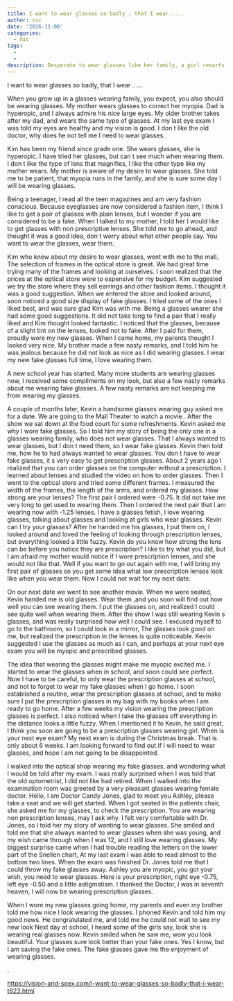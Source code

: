 ```yaml
---
title: I want to wear glasses so badly , that I wear.....
author: nic
date: '2016-11-08'
categories:
  - nic
tags:
  - 
  - 
description: Desperate to wear glasses like her family, a girl resorts to fake ones - until she meets Kevin.
---
```

I want to wear glasses so badly, that I wear ......


When you grow up in a glasses wearing family, you expect, you also should be wearing glasses.
My mother wears glasses to correct her myopia.
Dad is hyperopic, and I always admire his nice large eyes.
My older brother takes after my dad, and wears the same type of glasses.
At my last eye exam I was told my eyes are healthy and my vision is good.
I don t like the old doctor, why does he not tell me I need to wear glasses.

Kim has been my friend since grade one.
She wears glasses, she is hyperopic.
I have tried her glasses, but can t see much when wearing them.
I don t like the type of lens that magnifies, I like the other type like my mother wears.
My mother is aware of my desire to wear glasses.
She told me to be patient, that myopia runs in the family, and she is sure some day I will be wearing glasses.

Being a teenager, I read all the teen magazines and am very fashion conscious.
Because eyeglasses are now considered a fashion item, I think I like to get a pair of glasses with plain lenses, but I wonder if you are considered to be a fake.
When I talked to my mother, I told her I would like to get glasses with non prescriptive lenses.
She told me to go ahead, and thought it was a good idea, don t worry about what other people say.
You want to wear the glasses, wear them.

Kim who knew about my desire to wear glasses, went with me to the mall.
The selection of frames in the optical store is great.
We had great time trying many of the frames and looking at ourselves. 
I soon realized that the prices at the optical store were to expensive for my budget.
Kim suggested we try the store where they sell earrings and other fashion items.
I thought it was a good suggestion.
When we entered the store and looked around, soon noticed a good size display of fake glasses.
I tried some of the ones I liked best, and was sure glad Kim was with me.
Being a glasses wearer she had some good suggestions.
It did not take long to find a pair that I really liked and Kim thought looked fantastic.
I noticed that the glasses, because of a slight tint on the lenses, looked not to fake.
After I paid for them, proudly wore my new glasses.
When I came home, my parents thought I looked very nice.
My brother made a few nasty remarks, and I told him he was jealous because he did not look as nice as I did wearing glasses.
I wear my new fake glasses full time, I love wearing them.

A new school year has started.
Many more students are wearing glasses now, 
I received some compliments on my look, but also a few nasty remarks about me wearing fake glasses.
A few nasty remarks are not keeping me from wearing my glasses.

A couple of months later, Kevin a handsome glasses wearing guy asked me for a date.
We are going to the Mall Theater to watch a movie..
After the show we sat down at the food court for some refreshments.
Kevin asked me why I wore fake glasses.
So I told him my story of being the only one in a glasses wearing family, who does not wear glasses.
That I always wanted to wear glasses, but I don t need them, so I wear fake glasses.
Kevin then told me, how he to had always wanted to wear glasses.
You don t have to wear fake glasses, it s very easy to get prescription glasses.
About 2 years ago I realized that you can order glasses on the computer without a prescription.
I learned about lenses and studied the video on how to order glasses.
Then I went to the optical store and tried some different frames. 
I measured the width of the frames, the length of the arms, and ordered my glasses.
How strong are your lenses?
The first pair I ordered were -0.75. It did not take me very long to get used to wearing them.
Then I ordered the next pair that I am wearing now with -1.25 lenses.
I have a glasses fetish, I love wearing glasses, talking about glasses and 
looking at girls who wear glasses.
Kevin can I try your glasses?
After he handed me his glasses, I put them on,
I looked around and loved the feeling of looking through prescription lenses, but everything looked a little fuzzy.
Kevin do you know how strong the lens can be before you notice they are prescription?
I like to try what you did, but I am afraid my mother would notice if I wore prescription lenses, and she would not like that.
Well if you want to go out again with me, I will bring my first pair of glasses so you get some idea
what low prescription lenses look like when you wear them.
Now I could not wait for my next date.

On our next date we went to see another movie.
When we were seated, Kevin handed me is old glasses.
Wear them ,and you soon will find out how well you can see wearing them.
I put the glasses on, and realized I could see quite well when wearing them.
After the show I was still wearing Kevin s glasses, and was really surprised how well I could see.
I excused myself to go to the bathroom, so I could look in a mirror,
The glasses look good on me, but realized the prescription in the lenses is quite noticeable.
Kevin suggested I use the glasses as much as I can, and perhaps at your next eye exam you will be myopic and prescribed glasses.

The idea that wearing the glasses might make me myopic excited me.
I started to wear the glasses when in school, and soon could see perfect.
Now I have to be careful, to only wear the prescription glasses at school, and not to forget to wear my fake glasses when I go home.
I soon established a routine, wear the prescription glasses at school, and to make sure I put the prescription glasses in my bag with my books when I am ready to go home.
After a few weeks my vision wearing the prescription glasses is perfect.
I also noticed when I take the glasses off everything in the distance looks a little fuzzy.
When I mentioned it to Kevin, he said great, I think you soon are going to be a prescription glasses wearing girl.
When is your next eye exam?
My next exam is during the Christmas break.
That is only about 6 weeks. 
I am looking forward to find out if I will need to wear glasses, and hope I am not going to be disappointed.

I walked into the optical shop wearing my fake glasses, and wondering what I would be told after my exam. 
I was really surprised when I was told that the old optometrist, I did not like had retired.
When I walked into the examination room was greeted by a very pleasant glasses wearing 
female doctor.
Hello, I am Doctor Candy Jones, glad to meet you Ashley, please take a seat and we will get started.
When I got seated in the patients chair, she asked me for my glasses, to check the prescription.
You are wearing non prescription lenses, may I ask why.
 I felt very comfortable with Dr. Jones, so I told her my story of wanting to wear glasses.
She smiled and told me that she always wanted to wear glasses when she was young, and my wish came through when I was 12, and I still love wearing glasses.
My biggest surprise came when I had trouble reading the letters on the lower part of the Snellen chart,
At my last exam I was able to read almost to the bottom two lines.
When the exam was finished Dr. Jones told me that I could throw my fake glasses away.
Ashley you are myopic, you got your wish, you need to wear glasses. 
Here is your prescription, right eye -0.75, left eye -0.50 and a little astigmatism.
I thanked the Doctor, I was in seventh heaven, I will now be wearing prescription glasses.

When I wore my new glasses going home, my parents and even my brother told me how nice I look wearing the glasses.
I phoned Kevin and told him my good news.
He congratulated me, and told me he could not wait to see my new look
Next day at school, I heard some of the girls say, look she is wearing real glasses now.
Kevin smiled when he saw me, wow you look beautiful.
Your glasses sure look better than your fake ones.
Yes I know, but I am saving the fake ones.
The fake glasses gave me the enjoyment of wearing glasses.






































.

https://vision-and-spex.com/i-want-to-wear-glasses-so-badly-that-i-wear-t823.html